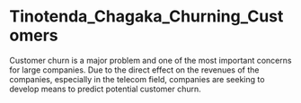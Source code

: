 # Tinotenda_Chagaka_Churning_Customers
Customer churn is a major problem and one of the most important concerns for large companies. Due to the direct effect on the revenues of the companies, especially in the telecom field, companies are seeking to develop means to predict potential customer churn.
